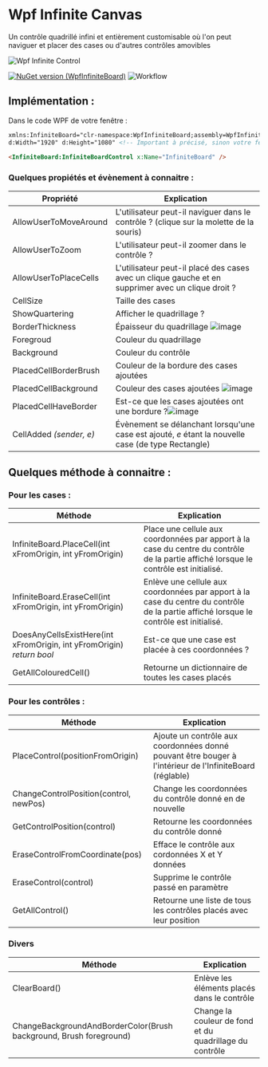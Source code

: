 

# Wpf Infinite Canvas
Un contrôle quadrillé infini et entièrement customisable où l'on peut naviguer et placer des cases ou d'autres contrôles amovibles 


![Wpf Infinite Control](https://user-images.githubusercontent.com/56195432/198040384-bff2c962-032e-438d-868c-1093512b2ef4.gif)


[![NuGet version (WpfInfiniteBoard)](https://img.shields.io/nuget/v/WpfInfiniteBoard.svg?style=flat-square)](https://www.nuget.org/packages/WpfInfiniteBoard)
![Workflow](https://github.com/zonetecde/WpfInfiniteBoard/actions/workflows/dotnet.yml/badge.svg)

## Implémentation :

Dans le code WPF de votre fenêtre :

```html
xmlns:InfiniteBoard="clr-namespace:WpfInfiniteBoard;assembly=WpfInfiniteBoard"
d:Width="1920" d:Height="1080" <!-- Important à précisé, sinon votre fenêtre fera une taille immense dans le designer --> 
 
<InfiniteBoard:InfiniteBoardControl x:Name="InfiniteBoard" />
```

### Quelques propiétés et évènement à connaitre :

| Propriété | Explication |
|--|--|
|AllowUserToMoveAround | L'utilisateur peut-il naviguer dans le contrôle ? (clique sur la molette de la souris) |	
|AllowUserToZoom   | L'utilisateur peut-il zoomer dans le contrôle ? 
|AllowUserToPlaceCells |L'utilisateur peut-il placé des cases avec un clique gauche et en supprimer avec un clique droit ?
|CellSize |Taille des cases
|ShowQuartering|Afficher le quadrillage ?
|BorderThickness|Épaisseur du quadrillage ![image](https://user-images.githubusercontent.com/56195432/197851905-632dd44c-0468-467a-995c-29fa244120e5.png)
|Foregroud | Couleur du quadrillage
|Background|Couleur du contrôle
|PlacedCellBorderBrush|Couleur de la bordure des cases ajoutées 
|PlacedCellBackground|Couleur des cases ajoutées                   ![image](https://user-images.githubusercontent.com/56195432/197851203-4aeb1647-1e24-46a4-ad2f-b8de5b5ab0a2.png)
|PlacedCellHaveBorder|Est-ce que les cases ajoutées ont une bordure ?![image](https://user-images.githubusercontent.com/56195432/197851455-c1d78a4c-801a-456a-9fa8-94726312ebea.png)
|CellAdded *(sender, e)*|Évènement se délanchant lorsqu'une case est ajouté, *e* étant la nouvelle case (de type Rectangle)

## Quelques méthode à connaitre :

### Pour les cases :

| Méthode| Explication |
|--|--|
|InfiniteBoard.PlaceCell(int xFromOrigin, int yFromOrigin)| Place une cellule aux coordonnées par apport à la case du centre du contrôle de la partie affiché lorsque le contrôle est initialisé. |	
|InfiniteBoard.EraseCell(int xFromOrigin, int yFromOrigin)|Enlève une cellule aux coordonnées par apport à la case du centre du contrôle de la partie affiché lorsque le contrôle est initialisé.
|DoesAnyCellsExistHere(int xFromOrigin, int yFromOrigin) *return bool* |  Est-ce que une case est placée à ces coordonnées ?
|GetAllColouredCell()|Retourne un dictionnaire de toutes les cases placés 

### Pour les contrôles :

| Méthode| Explication |
|--|--|
|PlaceControl(positionFromOrigin) |Ajoute un contrôle aux coordonnées donné pouvant être bouger à l'intérieur de l'InfiniteBoard (réglable) |	
|ChangeControlPosition(control, newPos)| Change les coordonnées du contrôle donné en de nouvelle
|GetControlPosition(control)|Retourne les coordonnées du contrôle donné
|EraseControlFromCoordinate(pos)| Efface le contrôle aux cordonnées X et Y données
|EraseControl(control)| Supprime le contrôle passé en paramètre
|GetAllControl()|  Retourne une liste de tous les contrôles placés avec leur position


### Divers
| Méthode| Explication |
|--|--|
| ClearBoard() |Enlève les éléments placés dans le contrôle |	
|ChangeBackgroundAndBorderColor(Brush background, Brush foreground)|Change la couleur de fond et du quadrillage du contrôle


